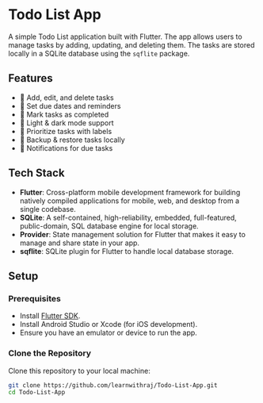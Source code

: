 # Todo List App

A simple Todo List application built with Flutter. The app allows users to manage tasks by adding, updating, and deleting them. The tasks are stored locally in a SQLite database using the `sqflite` package.

## Features

- 📝 Add, edit, and delete tasks  
- 📅 Set due dates and reminders  
- 🔄 Mark tasks as completed  
- 🎨 Light & dark mode support  
- 📌 Prioritize tasks with labels  
- 📂 Backup & restore tasks locally  
- 🔔 Notifications for due tasks 

## Tech Stack

- **Flutter**: Cross-platform mobile development framework for building natively compiled applications for mobile, web, and desktop from a single codebase.
- **SQLite**: A self-contained, high-reliability, embedded, full-featured, public-domain, SQL database engine for local storage.
- **Provider**: State management solution for Flutter that makes it easy to manage and share state in your app.
- **sqflite**: SQLite plugin for Flutter to handle local database storage.

## Setup

### Prerequisites

- Install [Flutter SDK](https://flutter.dev/docs/get-started/install).
- Install Android Studio or Xcode (for iOS development).
- Ensure you have an emulator or device to run the app.

### Clone the Repository

Clone this repository to your local machine:

```bash
git clone https://github.com/learnwithraj/Todo-List-App.git
cd Todo-List-App
```
